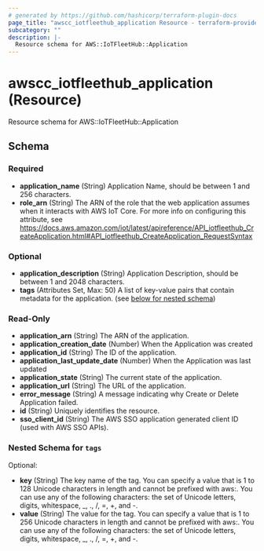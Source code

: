 ```yaml
---
# generated by https://github.com/hashicorp/terraform-plugin-docs
page_title: "awscc_iotfleethub_application Resource - terraform-provider-awscc"
subcategory: ""
description: |-
  Resource schema for AWS::IoTFleetHub::Application
---
```


# awscc_iotfleethub_application (Resource)

Resource schema for AWS::IoTFleetHub::Application



<!-- schema generated by tfplugindocs -->
## Schema

### Required

- **application_name** (String) Application Name, should be between 1 and 256 characters.
- **role_arn** (String) The ARN of the role that the web application assumes when it interacts with AWS IoT Core. For more info on configuring this attribute, see https://docs.aws.amazon.com/iot/latest/apireference/API_iotfleethub_CreateApplication.html#API_iotfleethub_CreateApplication_RequestSyntax

### Optional

- **application_description** (String) Application Description, should be between 1 and 2048 characters.
- **tags** (Attributes Set, Max: 50) A list of key-value pairs that contain metadata for the application. (see [below for nested schema](#nestedatt--tags))

### Read-Only

- **application_arn** (String) The ARN of the application.
- **application_creation_date** (Number) When the Application was created
- **application_id** (String) The ID of the application.
- **application_last_update_date** (Number) When the Application was last updated
- **application_state** (String) The current state of the application.
- **application_url** (String) The URL of the application.
- **error_message** (String) A message indicating why Create or Delete Application failed.
- **id** (String) Uniquely identifies the resource.
- **sso_client_id** (String) The AWS SSO application generated client ID (used with AWS SSO APIs).

<a id="nestedatt--tags"></a>
### Nested Schema for `tags`

Optional:

- **key** (String) The key name of the tag. You can specify a value that is 1 to 128 Unicode characters in length and cannot be prefixed with aws:. You can use any of the following characters: the set of Unicode letters, digits, whitespace, _, ., /, =, +, and -.
- **value** (String) The value for the tag. You can specify a value that is 1 to 256 Unicode characters in length and cannot be prefixed with aws:. You can use any of the following characters: the set of Unicode letters, digits, whitespace, _, ., /, =, +, and -.


